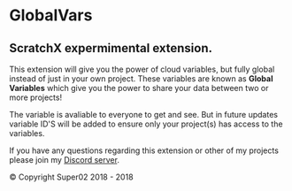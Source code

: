 # GlobalVars
## ScratchX expermimental extension.
This extension will give you the power of cloud variables, but fully global instead of just in your own project. These variables are known as **Global Variables** which give you the power to share your data between two or more projects!

The variable is avaliable to everyone to get and see. But in future updates variable ID'S will be added to ensure only your project(s) has access to the variables.

If you have any questions regarding this extension or other of my projects please join my [Discord server](http://discord.super02.me).

© Copyright Super02 2018 - 2018
